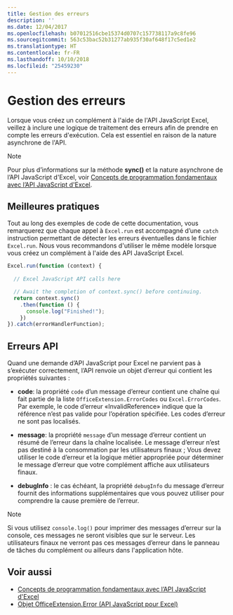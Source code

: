 ```yaml
---
title: Gestion des erreurs
description: ''
ms.date: 12/04/2017
ms.openlocfilehash: b07012516cbe15374d0707c157738117a9c8fe96
ms.sourcegitcommit: 563c53bac52b31277ab935f30af648f17c5ed1e2
ms.translationtype: HT
ms.contentlocale: fr-FR
ms.lasthandoff: 10/10/2018
ms.locfileid: "25459230"
---
```

# <a name="error-handling"></a>Gestion des erreurs

Lorsque vous créez un complément à l'aide de l'API JavaScript Excel, veillez à inclure une logique de traitement des erreurs afin de prendre en compte les erreurs d'exécution. Cela est essentiel en raison de la nature asynchrone de l'API.

> [!NOTE]
> Pour plus d’informations sur la méthode **sync()** et la nature asynchrone de l’API JavaScript d'Excel, voir [Concepts de programmation fondamentaux avec l’API JavaScript d'Excel](excel-add-ins-core-concepts.md).

## <a name="best-practices"></a>Meilleures pratiques

Tout au long des exemples de code de cette documentation, vous remarquerez que chaque appel à `Excel.run` est accompagné d’une `catch` instruction permettant de détecter les erreurs éventuelles dans le fichier `Excel.run`. Nous vous recommandons d'utiliser le même modèle lorsque vous créez un complément à l'aide des API JavaScript Excel.

```js
Excel.run(function (context) { 
  
  // Excel JavaScript API calls here

  // Await the completion of context.sync() before continuing.
  return context.sync()
    .then(function () {
      console.log("Finished!");
    })
}).catch(errorHandlerFunction);     
```

## <a name="api-errors"></a>Erreurs API 

Quand une demande d’API JavaScript pour Excel ne parvient pas à s’exécuter correctement, l’API renvoie un objet d’erreur qui contient les propriétés suivantes : 

- **code**: la propriété  `code` d’un message d’erreur contient une chaîne qui fait partie de la liste `OfficeExtension.ErrorCodes` ou `Excel.ErrorCodes`. Par exemple, le code d’erreur «InvalidReference» indique que la référence n’est pas valide pour l’opération spécifiée. Les codes d’erreur ne sont pas localisés. 

- **message**: la propriété  `message` d’un message d’erreur contient un résumé de l’erreur dans la chaîne localisée. Le message d’erreur n’est pas destiné à la consommation par les utilisateurs finaux ; Vous devez utiliser le code d’erreur et la logique métier appropriée pour déterminer le message d’erreur que votre complément affiche aux utilisateurs finaux.

- **debugInfo** : le cas échéant, la propriété `debugInfo` du message d’erreur fournit des informations supplémentaires que vous pouvez utiliser pour comprendre la cause première de l’erreur. 

> [!NOTE]
> Si vous utilisez `console.log()` pour imprimer des messages d’erreur sur la console, ces messages ne seront visibles que sur le serveur. Les utilisateurs finaux ne verront pas ces messages d’erreur dans le panneau de tâches du complément ou ailleurs dans l'application hôte.

## <a name="see-also"></a>Voir aussi

- [Concepts  de programmation fondamentaux avec l’API JavaScript d'Excel](excel-add-ins-core-concepts.md)
- [Objet OfficeExtension.Error (API JavaScript pour Excel)](https://docs.microsoft.com/javascript/api/office/officeextension.error?view=office-js)
